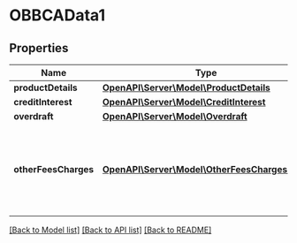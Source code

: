 # OBBCAData1

## Properties
Name | Type | Description | Notes
------------ | ------------- | ------------- | -------------
**productDetails** | [**OpenAPI\Server\Model\ProductDetails**](ProductDetails.md) |  | [optional] 
**creditInterest** | [**OpenAPI\Server\Model\CreditInterest**](CreditInterest.md) |  | [optional] 
**overdraft** | [**OpenAPI\Server\Model\Overdraft**](Overdraft.md) |  | [optional] 
**otherFeesCharges** | [**OpenAPI\Server\Model\OtherFeesChargesInner**](OtherFeesChargesInner.md) | Contains details of fees and charges which are not associated with either Overdraft or features/benefits | [optional] 

[[Back to Model list]](../README.md#documentation-for-models) [[Back to API list]](../README.md#documentation-for-api-endpoints) [[Back to README]](../README.md)


